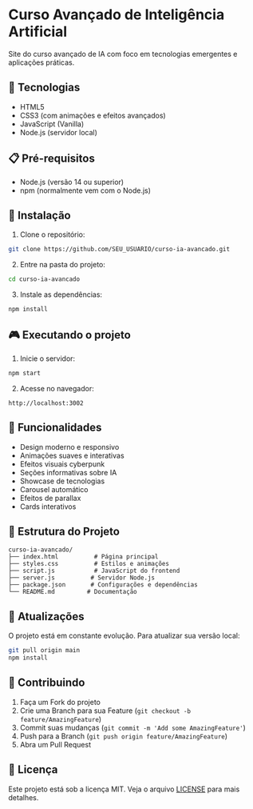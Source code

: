 # Curso Avançado de Inteligência Artificial

Site do curso avançado de IA com foco em tecnologias emergentes e aplicações práticas.

## 🚀 Tecnologias

- HTML5
- CSS3 (com animações e efeitos avançados)
- JavaScript (Vanilla)
- Node.js (servidor local)

## 📋 Pré-requisitos

- Node.js (versão 14 ou superior)
- npm (normalmente vem com o Node.js)

## 🔧 Instalação

1. Clone o repositório:
```bash
git clone https://github.com/SEU_USUARIO/curso-ia-avancado.git
```

2. Entre na pasta do projeto:
```bash
cd curso-ia-avancado
```

3. Instale as dependências:
```bash
npm install
```

## 🎮 Executando o projeto

1. Inicie o servidor:
```bash
npm start
```

2. Acesse no navegador:
```
http://localhost:3002
```

## 🌟 Funcionalidades

- Design moderno e responsivo
- Animações suaves e interativas
- Efeitos visuais cyberpunk
- Seções informativas sobre IA
- Showcase de tecnologias
- Carousel automático
- Efeitos de parallax
- Cards interativos

## 📁 Estrutura do Projeto

```
curso-ia-avancado/
├── index.html          # Página principal
├── styles.css          # Estilos e animações
├── script.js           # JavaScript do frontend
├── server.js          # Servidor Node.js
├── package.json       # Configurações e dependências
└── README.md         # Documentação
```

## 🔄 Atualizações

O projeto está em constante evolução. Para atualizar sua versão local:

```bash
git pull origin main
npm install
```

## 🤝 Contribuindo

1. Faça um Fork do projeto
2. Crie uma Branch para sua Feature (`git checkout -b feature/AmazingFeature`)
3. Commit suas mudanças (`git commit -m 'Add some AmazingFeature'`)
4. Push para a Branch (`git push origin feature/AmazingFeature`)
5. Abra um Pull Request

## 📝 Licença

Este projeto está sob a licença MIT. Veja o arquivo [LICENSE](LICENSE) para mais detalhes. 